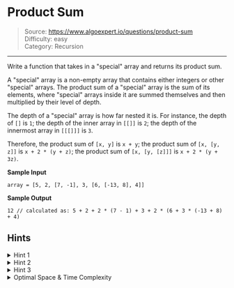 # Product Sum
> Source: https://www.algoexpert.io/questions/product-sum  
> Difficulty: easy  
> Category: Recursion
---

Write a function that takes in a "special" array and returns its product sum. 

A "special" array is a non-empty array that contains either integers or other "special" arrays. The product sum of a "special" array is the sum of its elements, where "special" arrays inside it are summed themselves and then multiplied by their level of depth.

The depth of a "special" array is how far nested it is. For instance, the depth of `[]` is `1`; the depth of the inner array in `[[]]` is `2`; the depth of the innermost array in `[[[]]]` is `3`.

Therefore, the product sum of `[x, y]` is `x + y`; the product sum of `[x, [y, z]]` is `x + 2 * (y + z)`; the product sum of `[x, [y, [z]]]` is `x + 2 * (y + 3z)`.

**Sample Input**
```
array = [5, 2, [7, -1], 3, [6, [-13, 8], 4]]
```

**Sample Output**
```
12 // calculated as: 5 + 2 + 2 * (7 - 1) + 3 + 2 * (6 + 3 * (-13 + 8) + 4)
```

## Hints

<details>
<summary>Hint 1</summary>
Try using recursion to solve this problem. 
</details>

<details>
<summary>Hint 2</summary>
Initialize the product sum of the "special" array to 0. Then, iterate through all of the array's elements; if you come across a number, add it to the product sum; if you come across another "special" array, recursively call the productSum function on it and add the returned value to the product sum. How will you handle multiplying the product sums at a given level of depth?
</details>

<details>
<summary>Hint 3</summary>
Have the productSum function take in a second parameter: the multiplier, initialized to 1. 
Whenever you recursively call the productSum function, pass in the multiplier incremented by 1. 
</details>

<details>
<summary>Optimal Space &amp; Time Complexity</summary>
O(n) time | O(d) space - where n is the total number of elements in the array, including sub-elements, and d is the greatest depth of "special" arrays in the array
</details>
